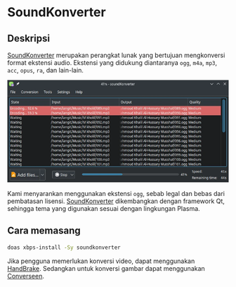 # SoundKonverter

## Deskripsi

[SoundKonverter] merupakan perangkat lunak yang bertujuan mengkonversi format ekstensi audio. Ekstensi yang didukung diantaranya `ogg`, `m4a`, `mp3`, `acc`, `opus`, `ra`, dan lain-lain.

![SoundKonverter LangitKetujuh OS](../../media/image/soundkonverter-langitketujuh-id.webp)

Kami menyarankan menggunakan ekstensi `ogg`, sebab legal dan bebas dari pembatasan lisensi. [SoundKonverter] dikembangkan dengan framework Qt, sehingga tema yang digunakan sesuai dengan lingkungan Plasma.

## Cara memasang

```sh
doas xbps-install -Sy soundkonverter
```

Jika pengguna memerlukan konversi video, dapat menggunakan [HandBrake]. Sedangkan untuk konversi gambar dapat menggunakan [Converseen].

[SoundKonverter]:https://github.com/dfaust/soundkonverter
[HandBrake]:../video/handbrake.md
[Converseen]:../grafis/converseen.md

